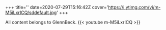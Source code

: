 +++
title=''
date=2020-07-29T15:16:42Z
cover='https://i.ytimg.com/vi/m-M5iLxrICQ/sddefault.jpg'
+++

All content belongs to GlennBeck.
{{< youtube m-M5iLxrICQ >}}
